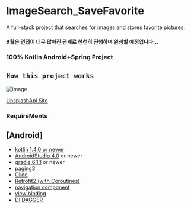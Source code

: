 # ImageSearch_SaveFavorite
 A full-stack project that searches for images and stores favorite pictures.
#### 9월은 면접이 너무 많아진 관계로 천천히 진행하며 완성할 예정입니다...  
### 100% Kotlin Android+Spring Project  


## `How this project works`
![image](https://user-images.githubusercontent.com/40031858/93345410-be891500-f86d-11ea-962b-5c16d57acecf.png)


[UnsplashApi Site](https://unsplash.com/documentationhttps://unsplash.com/documentation)

### RequireMents
## [Android]
- [kotlin 1.4.0 or newer](https://blog.jetbrains.com/kotlin/2020/03/kotlin-1-4-m1-released/)
- [AndroidStudio 4.0](https://developer.android.com/studio?hl=ko) or newer
- [gradle 6.1.1](https://docs.gradle.org/6.1.1/release-notes.html) or newer
- [paging3](https://developer.android.com/topic/libraries/architecture/paging/v3-overview)
- [Glide](https://github.com/bumptech/glide)
- [Retrofit2 (with Coroutines)](https://github.com/square/retrofit)
- [navigation component](https://developer.android.com/guide/navigation/navigation-getting-started?hl=ko)
- [view binding](https://developer.android.com/topic/libraries/view-binding?hl=ko)
- [DI DAGGER](https://dagger.dev/)
